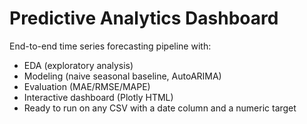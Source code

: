 
# Predictive Analytics Dashboard

End-to-end time series forecasting pipeline with:
- EDA (exploratory analysis)
- Modeling (naive seasonal baseline, AutoARIMA)
- Evaluation (MAE/RMSE/MAPE)
- Interactive dashboard (Plotly HTML)
- Ready to run on any CSV with a date column and a numeric target
